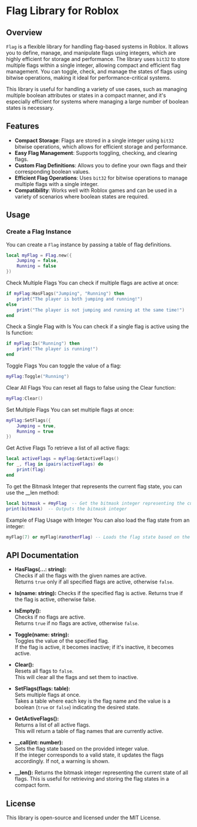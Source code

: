 # Flag Library for Roblox

## Overview

`Flag` is a flexible library for handling flag-based systems in Roblox. It allows you to define, manage, and manipulate flags using integers, which are highly efficient for storage and performance. The library uses `bit32` to store multiple flags within a single integer, allowing compact and efficient flag management. You can toggle, check, and manage the states of flags using bitwise operations, making it ideal for performance-critical systems.

This library is useful for handling a variety of use cases, such as managing multiple boolean attributes or states in a compact manner, and it's especially efficient for systems where managing a large number of boolean states is necessary.

## Features

- **Compact Storage**: Flags are stored in a single integer using `bit32` bitwise operations, which allows for efficient storage and performance.
- **Easy Flag Management**: Supports toggling, checking, and clearing flags.
- **Custom Flag Definitions**: Allows you to define your own flags and their corresponding boolean values.
- **Efficient Flag Operations**: Uses `bit32` for bitwise operations to manage multiple flags with a single integer.
- **Compatibility**: Works well with Roblox games and can be used in a variety of scenarios where boolean states are required.

## Usage

### Create a Flag Instance

You can create a `Flag` instance by passing a table of flag definitions.

```lua
local myFlag = Flag.new({
    Jumping = false,
    Running = false
})
```
Check Multiple Flags
You can check if multiple flags are active at once:

```lua
if myFlag:HasFlags("Jumping", "Running") then
    print("The player is both jumping and running!")
else
    print("The player is not jumping and running at the same time!")
end
```

Check a Single Flag with Is
You can check if a single flag is active using the Is function:
```lua
if myFlag:Is("Running") then
    print("The player is running!")
end
```
Toggle Flags
You can toggle the value of a flag:

```lua
myFlag:Toggle("Running")
```
Clear All Flags
You can reset all flags to false using the Clear function:

```lua
myFlag:Clear()
```
Set Multiple Flags
You can set multiple flags at once:

```lua
myFlag:SetFlags({
    Jumping = true,
    Running = true
})
```
Get Active Flags
To retrieve a list of all active flags:

```lua
local activeFlags = myFlag:GetActiveFlags()
for _, flag in ipairs(activeFlags) do
    print(flag)
end
```
To get the Bitmask Integer that represents the current flag state, you can use the __len method:
```lua
local bitmask = #myFlag  -- Get the bitmask integer representing the current state of flags
print(bitmask)  -- Outputs the bitmask integer
```
Example of Flag Usage with Integer
You can also load the flag state from an integer:
```lua
myFlag(7) or myFlag(#anotherFlag) -- Loads the flag state based on the integer value.

```
## API Documentation

- **HasFlags(...: string):**  
  Checks if all the flags with the given names are active.  
  Returns `true` only if all specified flags are active, otherwise `false`.

- **Is(name: string):**
  Checks if the specified flag is active.
  Returns true if the flag is active, otherwise false.

- **IsEmpty():**  
  Checks if no flags are active.  
  Returns `true` if no flags are active, otherwise `false`.

- **Toggle(name: string):**  
  Toggles the value of the specified flag.  
  If the flag is active, it becomes inactive; if it's inactive, it becomes active.

- **Clear():**  
  Resets all flags to `false`.  
  This will clear all the flags and set them to inactive.

- **SetFlags(flags: table):**  
  Sets multiple flags at once.  
  Takes a table where each key is the flag name and the value is a boolean (`true` or `false`) indicating the desired state.

- **GetActiveFlags():**  
  Returns a list of all active flags.  
  This will return a table of flag names that are currently active.

- **__call(int: number):**  
  Sets the flag state based on the provided integer value.  
  If the integer corresponds to a valid state, it updates the flags accordingly. If not, a warning is shown.
  
- **__len():**
  Returns the bitmask integer representing the current state of all flags.
  This is useful for retrieving and storing the flag states in a compact form.

## License
This library is open-source and licensed under the MIT License.
